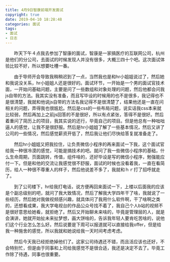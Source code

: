 ```yaml
---
title: 4月9日智康前端开发面试
copyright: true
date: 2019-04-10 18:28:48
categories: 面试
tags: 
- 面试
- 日志
---
```

&#160; &#160; &#160; &#160;昨天下午４点我去参加了智康的面试，智康是一家搞医疗的互联网公司，杭州是他们的分公司，去面试的时候发现人并没有很多，大概三四十个吧。这次面试体验比较不好，所以想要吐槽一番。  
<!-- more -->
&#160; &#160; &#160; &#160;由于导师开会导致我稍稍迟到了一点，当然我也是和hr小姐姐说过了，然后她和我说没关系，hr小姐姐人还是很好的。面试环节，一开始是一个男的面试官技术面，一开始问基础问题，主要是问了一些数组和对象处理的问题，然后他都会问我js自带的方法。我其实没有准备，而且写毕设的时候用的也不是很多，我记得也不是很清楚，我就和他说js自带的方法名我记得不是很清楚了，结果他还是一直在问相关的问题，弄得我也很尴尬。然后是css的一些布局问题，说实话我css本来就比较弱，然后再加上之前js回答的不是很好，所以有点紧张，答得不是很好。然后着重问了简历上的项目，我其实说的还行，毕竟自己的项目。但是他总有一种咄咄逼人的感觉，让我不是很舒服。然后是hr小姐姐了解了一些基本情况，然后又讲了公司的一些情况，然后感觉薪资开低了，然后我让他们尽快给答复就准备走了。  

&#160; &#160; &#160; &#160;然后hr小姐姐又把我拉住，让负责微信小程序的再来面试一下我，这个面试官给我一种很冷漠的感觉，可能是搞技术的吧。就问了我一些微信小程序的基础，什么生命周期，页面跳转，传值，组件啥的，还好毕设是写的微信小程序，勉强能应付一下。但是和他的交流让我感觉很不舒服，面试的时候也没看着我，一直在看简历，给人一种很不尊重人的样子，然后他说差不多了，我就和ｈｒ打了招呼就走了。  

&#160; &#160; &#160; &#160;到了公司楼下，hr给我打电话，说方便再回来面试一下，上楼以后面我的应该是个副总级别的吧，就问了我大致情况，然后了解我大学四年干了啥，我就说了一些经历，然后她对我做视频感兴趣，就具体问了我用什么软件啊，干了啥啊之类的，还想看成果，我大学电视台的作品公众号找不着了，我自己个人b站的视频不是很好意思给她看，就拒绝了。然后又开始聊未来啥的，毕竟是管理层的人，就是会演讲，她就开始扯未来扯梦想，画大饼啥的，告诉我年轻人要肯吃苦啥的，说他们这个行业怎么怎么好。然后说要是下周可以报道就可以直接给我offer，但是给我一种施舍的感觉，所以我就和她说给我一天时间考虑考虑。  

&#160; &#160; &#160; &#160;然后今天我已经拒绝掉他们了。这家公司待遇还不错，而且活应该也还好，不会特别忙，但是由于同事和上司给我感觉不是很合适，我还是决定不去了。毕竟工作除了待遇，同事也很重要。